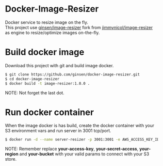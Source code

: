 # Docker-Image-Resizer
Docker service to resize image on the fly.<br>
This project use [ginsen/image-resizer](https://github.com/ginsen/image-resizer.git) fork from [jimmynicol/image-resizer](https://github.com/jimmynicol/image-resizer) as engine to resize/optimize
images on-the-fly.

# Build docker image

Download this project with git and build image docker.

```bash
$ git clone https://github.com/ginsen/docker-image-resizer.git
$ cd docker-image-resizer
$ docker build -t image-resizer:1.0.0 .
```

NOTE: Not forget the last dot.

# Run docker container

When the image docker is has build, create the docker container with your S3 environment vars and run server in 3001 tcp/port.

```bash
$ docker run -d --name server-resizer -p 3001:3001 -e AWS_ACCESS_KEY_ID={your-access-key} -e AWS_SECRET_ACCESS_KEY={your-secret-access} -e AWS_REGION={your-region} -e S3_BUCKET={your-bucket} image-resizer:1.0.0
```

NOTE: Remember replace **your-access-key**, **your-secret-access**, **your-region** and **your-bucket** with your valid
params to connect with your S3 store.
